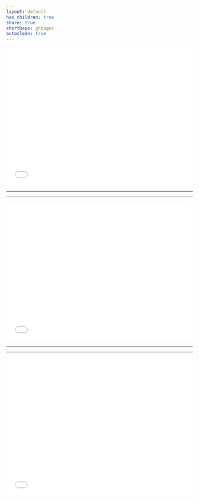 ```yaml
---  
layout: default   
has_children: true  
share: true    
shortRepo: ghpages  
autoclean: true  
---  
```

  
<embed src="./FrontEnd_CSS.pdf" width="500" height="375" type="application/pdf">    
    
---    
***    
    
<embed src="/docs/images/FrontEnd_CSS.pdf" width="500" height="375" type="application/pdf">    
    
---    
***    
    
<embed src="./docs/images/FrontEnd_CSS.pdf" width="500" height="375" type="application/pdf">
